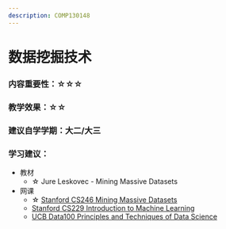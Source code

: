 ```yaml
---
description: COMP130148
---
```


# 数据挖掘技术

### 内容重要性：☆☆☆

### 教学效果：☆☆

### 建议自学学期：大二/大三

### 学习建议：

* 教材
  * ☆ Jure Leskovec - Mining Massive Datasets
* 网课
  * ☆ [Stanford CS246 Mining Massive Datasets](https://www.bilibili.com/video/BV13x411o7Qg)
  * [Stanford CS229 Introduction to Machine Learning](https://csdiy.wiki/%E6%9C%BA%E5%99%A8%E5%AD%A6%E4%B9%A0/CS229/)
  * [UCB Data100 Principles and Techniques of Data Science](https://csdiy.wiki/%E6%95%B0%E6%8D%AE%E7%A7%91%E5%AD%A6/Data100/)
